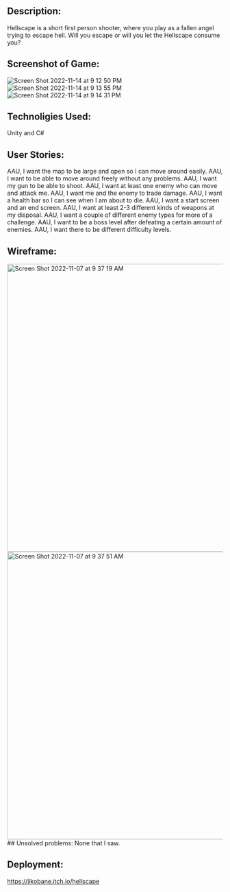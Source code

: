 ## Description: 
Hellscape is a short first person shooter, where you play as a fallen angel trying to escape hell. Will you escape or will you let the Hellscape consume you? 

## Screenshot of Game: 
![Screen Shot 2022-11-14 at 9 12 50 PM](https://user-images.githubusercontent.com/111748987/201824980-13925a84-875b-4cee-99e7-c67f05709991.png)
![Screen Shot 2022-11-14 at 9 13 55 PM](https://user-images.githubusercontent.com/111748987/201824995-75c630d6-5972-4e7b-8678-c2180eda1233.png)
![Screen Shot 2022-11-14 at 9 14 31 PM](https://user-images.githubusercontent.com/111748987/201825001-cb43d4a0-954d-4563-b499-6c36e3e46c8f.png)

## Technoligies Used: 
Unity and C# 

## User Stories: 
AAU, I want the map to be large and open so I can move around easily.
AAU, I want to be able to move around freely without any problems.
AAU, I want my gun to be able to shoot.
AAU, I want at least one enemy who can move and attack me.
AAU, I want me and the enemy to trade damage.
AAU, I want a health bar so I can see when I am about to die.
AAU, I want a start screen and an end screen. 
AAU, I want at least 2-3 different kinds of weapons at my disposal.
AAU, I want a couple of different enemy types for more of a challenge.
AAU, I want to be a boss level after defeating a certain amount of enemies.
AAU, I want there to be different difficulty levels.
## Wireframe: 
<img width="671" alt="Screen Shot 2022-11-07 at 9 37 19 AM" src="https://user-images.githubusercontent.com/111748987/200364995-62083acb-9193-4ce6-8ef1-8cd887379fc8.png">
<img width="671" alt="Screen Shot 2022-11-07 at 9 37 51 AM" src="https://user-images.githubusercontent.com/111748987/200365012-1d82d173-e203-4b07-9456-497ef2c3691e.png">
## Unsolved problems: 
None that I saw. 

## Deployment: 
https://jlkobane.itch.io/hellscape
